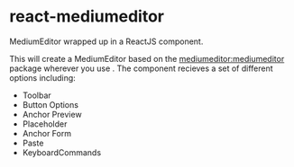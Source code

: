 # react-mediumeditor
MediumEditor wrapped up in a ReactJS component.

This will create a MediumEditor based on the [mediumeditor:mediumeditor](https://github.com/yabwe/medium-editor) package wherever you use <MediumEditorComp />. The component recieves a set of different options including: 
* Toolbar
* Button Options
* Anchor Preview
* Placeholder
* Anchor Form
* Paste
* KeyboardCommands
